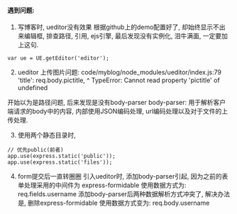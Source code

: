 #### 遇到问题:
1. 写博客时, ueditor没有效果
根据github上的demo配置好了, 却始终显示不出来编辑框, 排查路径, 引用, ejs引擎,
最后发现没有实例化, 泪牛满面, 一定要加上这句.
```
var ue = UE.getEditor('editor');
```
2. ueditor  上传图片问题:
  code/myblog/node_modules/ueditor/index.js:79
                'title': req.body.pictitle,
                                 ^
  TypeError: Cannot read property 'pictitle' of undefined

  开始以为是路径问题, 后来发现是没有body-parser
  body-parser: 用于解析客户端请求的body中的内容, 内部使用JSON编码处理, url编码处理以及对于文件的上传处理.

3. 使用两个静态目录时,
```
// 优先public(前者)
app.use(express.static('public'));
app.use(express.static('files'));
```

4. form提交后一直转圈圈
  引入ueditor时, 添加body-parser引起, 因为之前的表单处理采用的中间件为
  express-formidable
  使用数据方式为: req.fields.username
  添加body-parser后两种数据解析方式冲突了, 解决办法是, 删除express-formidable
  使用数据方式变为: req.body.username

